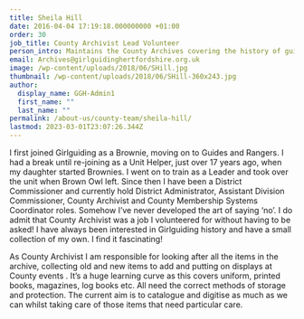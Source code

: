 ```yaml
---
title: Sheila Hill
date: 2016-04-04 17:19:18.000000000 +01:00
order: 30
job_title: County Archivist Lead Volunteer
person_intro: Maintains the County Archives covering the history of guiding in Hertfordshire.
email: Archives@girlguidinghertfordshire.org.uk
image: /wp-content/uploads/2018/06/SHill.jpg
thumbnail: /wp-content/uploads/2018/06/SHill-360x243.jpg
author:
  display_name: GGH-Admin1
  first_name: ""
  last_name: ""
permalink: /about-us/county-team/sheila-hill/
lastmod: 2023-03-01T23:07:26.344Z
---
```

I first joined Girlguiding as a Brownie, moving on to Guides and Rangers. I had a break until re-joining as a Unit Helper, just over 17 years ago, when my daughter started Brownies. I went on to train as a Leader and took over the unit when Brown Owl left. Since then I have been a District Commissioner and currently hold District Administrator, Assistant Division Commissioner, County Archivist and County Membership Systems Coordinator roles. Somehow I’ve never developed the art of saying ‘no’. I do admit that County Archivist was a job I volunteered for without having to be asked! I have always been interested in Girlguiding history and have a small collection of my own. I find it fascinating!

As County Archivist I am responsible for looking after all the items in the archive, collecting old and new items to add and putting on displays at County events . It’s a huge learning curve as this covers uniform, printed books, magazines, log books etc. All need the correct methods of storage and protection. The current aim is to catalogue and digitise as much as we can whilst taking care of those items that need particular care.
